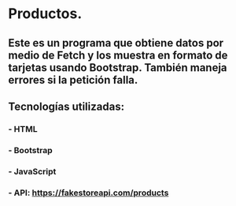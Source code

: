 # Productos.


## Este es un programa que obtiene datos por medio de Fetch y los muestra en formato de tarjetas usando Bootstrap. También maneja errores si la petición falla. 

## Tecnologías utilizadas: 
### - HTML
### - Bootstrap 
### - JavaScript 
### - API: https://fakestoreapi.com/products

